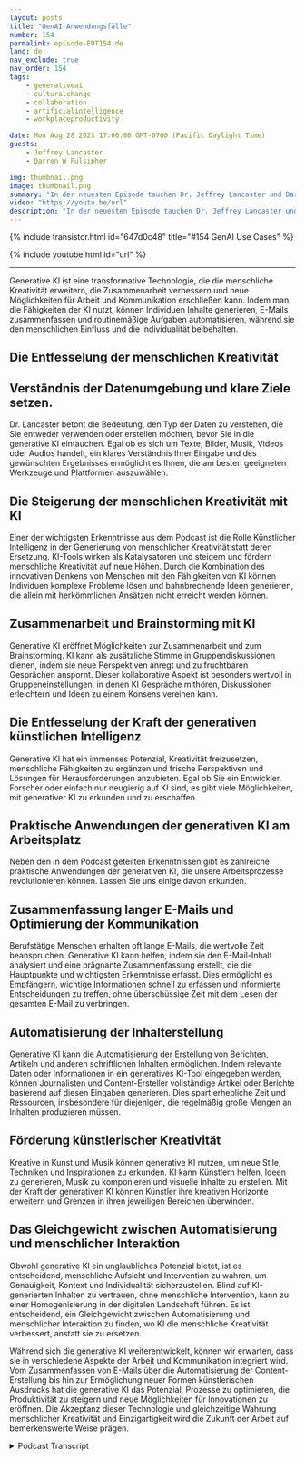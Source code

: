 ```yaml
---
layout: posts
title: "GenAI Anwendungsfälle"
number: 154
permalink: episode-EDT154-de
lang: de
nav_exclude: true
nav_order: 154
tags:
    - generativeai
    - culturalchange
    - collaboration
    - artificialintelligence
    - workplaceproductivity

date: Mon Aug 28 2023 17:00:00 GMT-0700 (Pacific Daylight Time)
guests:
    - Jeffrey Lancaster
    - Darren W Pulsipher

img: thumbnail.png
image: thumbnail.png
summary: "In der neuesten Episode tauchen Dr. Jeffrey Lancaster und Darren Pulsipher in die praktischen Anwendungsfälle der generativen Künstlichen Intelligenz ein und wie sie menschliche Kreativität in verschiedenen Bereichen entfesseln kann."
video: "https://youtu.be/url"
description: "In der neuesten Episode tauchen Dr. Jeffrey Lancaster und Darren Pulsipher in die praktischen Anwendungsfälle der generativen Künstlichen Intelligenz ein und wie sie menschliche Kreativität in verschiedenen Bereichen entfesseln kann."
---
```


<div>
{% include transistor.html id="647d0c48" title="#154 GenAI Use Cases" %}

{% include youtube.html id="url" %}
</div>

---

Generative KI ist eine transformative Technologie, die die menschliche Kreativität erweitern, die Zusammenarbeit verbessern und neue Möglichkeiten für Arbeit und Kommunikation erschließen kann. Indem man die Fähigkeiten der KI nutzt, können Individuen Inhalte generieren, E-Mails zusammenfassen und routinemäßige Aufgaben automatisieren, während sie den menschlichen Einfluss und die Individualität beibehalten.

## Die Entfesselung der menschlichen Kreativität

## Verständnis der Datenumgebung und klare Ziele setzen.

Dr. Lancaster betont die Bedeutung, den Typ der Daten zu verstehen, die Sie entweder verwenden oder erstellen möchten, bevor Sie in die generative KI eintauchen. Egal ob es sich um Texte, Bilder, Musik, Videos oder Audios handelt, ein klares Verständnis Ihrer Eingabe und des gewünschten Ergebnisses ermöglicht es Ihnen, die am besten geeigneten Werkzeuge und Plattformen auszuwählen.

## Die Steigerung der menschlichen Kreativität mit KI

Einer der wichtigsten Erkenntnisse aus dem Podcast ist die Rolle Künstlicher Intelligenz in der Generierung von menschlicher Kreativität statt deren Ersetzung. KI-Tools wirken als Katalysatoren und steigern und fördern menschliche Kreativität auf neue Höhen. Durch die Kombination des innovativen Denkens von Menschen mit den Fähigkeiten von KI können Individuen komplexe Probleme lösen und bahnbrechende Ideen generieren, die allein mit herkömmlichen Ansätzen nicht erreicht werden können.

## Zusammenarbeit und Brainstorming mit KI

Generative KI eröffnet Möglichkeiten zur Zusammenarbeit und zum Brainstorming. KI kann als zusätzliche Stimme in Gruppendiskussionen dienen, indem sie neue Perspektiven anregt und zu fruchtbaren Gesprächen anspornt. Dieser kollaborative Aspekt ist besonders wertvoll in Gruppeneinstellungen, in denen KI Gespräche mithören, Diskussionen erleichtern und Ideen zu einem Konsens vereinen kann.

## Die Entfesselung der Kraft der generativen künstlichen Intelligenz

Generative KI hat ein immenses Potenzial, Kreativität freizusetzen, menschliche Fähigkeiten zu ergänzen und frische Perspektiven und Lösungen für Herausforderungen anzubieten. Egal ob Sie ein Entwickler, Forscher oder einfach nur neugierig auf KI sind, es gibt viele Möglichkeiten, mit generativer KI zu erkunden und zu erschaffen.

## Praktische Anwendungen der generativen KI am Arbeitsplatz

Neben den in dem Podcast geteilten Erkenntnissen gibt es zahlreiche praktische Anwendungen der generativen KI, die unsere Arbeitsprozesse revolutionieren können. Lassen Sie uns einige davon erkunden.

## Zusammenfassung langer E-Mails und Optimierung der Kommunikation

Berufstätige Menschen erhalten oft lange E-Mails, die wertvolle Zeit beanspruchen. Generative KI kann helfen, indem sie den E-Mail-Inhalt analysiert und eine prägnante Zusammenfassung erstellt, die die Hauptpunkte und wichtigsten Erkenntnisse erfasst. Dies ermöglicht es Empfängern, wichtige Informationen schnell zu erfassen und informierte Entscheidungen zu treffen, ohne überschüssige Zeit mit dem Lesen der gesamten E-Mail zu verbringen.

## Automatisierung der Inhalterstellung

Generative KI kann die Automatisierung der Erstellung von Berichten, Artikeln und anderen schriftlichen Inhalten ermöglichen. Indem relevante Daten oder Informationen in ein generatives KI-Tool eingegeben werden, können Journalisten und Content-Ersteller vollständige Artikel oder Berichte basierend auf diesen Eingaben generieren. Dies spart erhebliche Zeit und Ressourcen, insbesondere für diejenigen, die regelmäßig große Mengen an Inhalten produzieren müssen.

## Förderung künstlerischer Kreativität

Kreative in Kunst und Musik können generative KI nutzen, um neue Stile, Techniken und Inspirationen zu erkunden. KI kann Künstlern helfen, Ideen zu generieren, Musik zu komponieren und visuelle Inhalte zu erstellen. Mit der Kraft der generativen KI können Künstler ihre kreativen Horizonte erweitern und Grenzen in ihren jeweiligen Bereichen überwinden.

## Das Gleichgewicht zwischen Automatisierung und menschlicher Interaktion

Obwohl generative KI ein unglaubliches Potenzial bietet, ist es entscheidend, menschliche Aufsicht und Intervention zu wahren, um Genauigkeit, Kontext und Individualität sicherzustellen. Blind auf KI-generierten Inhalten zu vertrauen, ohne menschliche Intervention, kann zu einer Homogenisierung in der digitalen Landschaft führen. Es ist entscheidend, ein Gleichgewicht zwischen Automatisierung und menschlicher Interaktion zu finden, wo KI die menschliche Kreativität verbessert, anstatt sie zu ersetzen.

Während sich die generative KI weiterentwickelt, können wir erwarten, dass sie in verschiedene Aspekte der Arbeit und Kommunikation integriert wird. Vom Zusammenfassen von E-Mails über die Automatisierung der Content-Erstellung bis hin zur Ermöglichung neuer Formen künstlerischen Ausdrucks hat die generative KI das Potenzial, Prozesse zu optimieren, die Produktivität zu steigern und neue Möglichkeiten für Innovationen zu eröffnen. Die Akzeptanz dieser Technologie und gleichzeitige Wahrung menschlicher Kreativität und Einzigartigkeit wird die Zukunft der Arbeit auf bemerkenswerte Weise prägen.



<details>
<summary> Podcast Transcript </summary>

<p></p>

</details>
